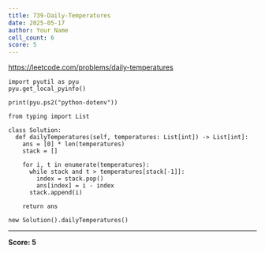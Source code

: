 ```yaml
---
title: 739-Daily-Temperatures
date: 2025-05-17
author: Your Name
cell_count: 6
score: 5
---
```


https://leetcode.com/problems/daily-temperatures


```
import pyutil as pyu
pyu.get_local_pyinfo()
```


```
print(pyu.ps2("python-dotenv"))
```


```
from typing import List
```


```
class Solution:
  def dailyTemperatures(self, temperatures: List[int]) -> List[int]:
    ans = [0] * len(temperatures)
    stack = []

    for i, t in enumerate(temperatures):
      while stack and t > temperatures[stack[-1]]:
        index = stack.pop()
        ans[index] = i - index
      stack.append(i)

    return ans
```


```
new Solution().dailyTemperatures()
```


---
**Score: 5**